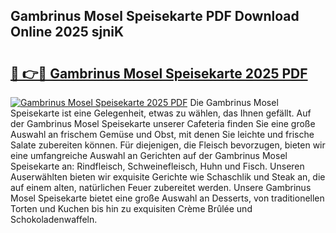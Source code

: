 ## Gambrinus Mosel Speisekarte PDF Download Online 2025 sjniK

# <h2><a href="http://gccd8o.nevu.top/?p=Gambrinus+Mosel+Speisekarte">🔗 👉🔴 Gambrinus Mosel Speisekarte 2025 PDF</a></h2>

[![Gambrinus Mosel Speisekarte 2025 PDF](https://i.imgur.com/dBaPXMq.png)](http://gccd8o.nevu.top/?p=Gambrinus+Mosel+Speisekarte)
Die Gambrinus Mosel Speisekarte ist eine Gelegenheit, etwas zu wählen, das Ihnen gefällt. Auf der Gambrinus Mosel Speisekarte unserer Cafeteria finden Sie eine große Auswahl an frischem Gemüse und Obst, mit denen Sie leichte und frische Salate zubereiten können. Für diejenigen, die Fleisch bevorzugen, bieten wir eine umfangreiche Auswahl an Gerichten auf der Gambrinus Mosel Speisekarte an: Rindfleisch, Schweinefleisch, Huhn und Fisch. Unseren Auserwählten bieten wir exquisite Gerichte wie Schaschlik und Steak an, die auf einem alten, natürlichen Feuer zubereitet werden. Unsere Gambrinus Mosel Speisekarte bietet eine große Auswahl an Desserts, von traditionellen Torten und Kuchen bis hin zu exquisiten Crème Brûlée und Schokoladenwaffeln.
